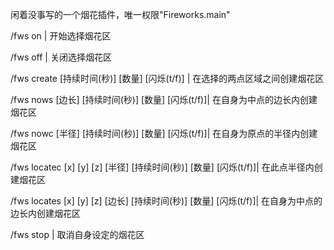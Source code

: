 闲着没事写的一个烟花插件，唯一权限"Fireworks.main"

/fws on | 开始选择烟花区

/fws off | 关闭选择烟花区

/fws create [持续时间(秒)] [数量] [闪烁(t/f)] | 在选择的两点区域之间创建烟花区

/fws nows [边长] [持续时间(秒)] [数量] [闪烁(t/f)]| 在自身为中点的边长内创建烟花区

/fws nowc [半径] [持续时间(秒)] [数量] [闪烁(t/f)]| 在自身为原点的半径内创建烟花区

/fws locatec [x] [y] [z] [半径] [持续时间(秒)] [数量] [闪烁(t/f)]| 在此点半径内创建烟花区

/fws locates [x] [y] [z] [边长] [持续时间(秒)] [数量] [闪烁(t/f)]| 在自身为中点的边长内创建烟花区

/fws stop | 取消自身设定的烟花区

